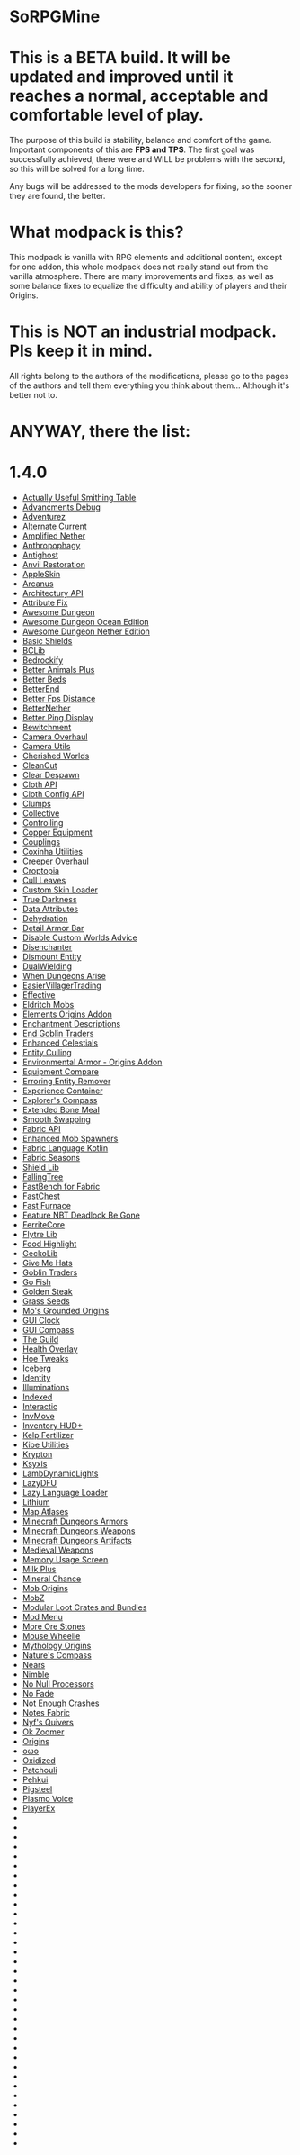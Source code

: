 # SoRPGMine

# This is a BETA build. It will be updated and improved until it reaches a normal, acceptable and comfortable level of play.

The purpose of this build is stability, balance and comfort of the game. Important components of this are **FPS and TPS**. The first goal was successfully achieved, there were and WILL be problems with the second, so this will be solved for a long time.

Any bugs will be addressed to the mods developers for fixing, so the sooner they are found, the better.

# What modpack is this?
This modpack is vanilla with RPG elements and additional content, except for one addon, this whole modpack does not really stand out from the vanilla atmosphere. There are many improvements and fixes, as well as some balance fixes to equalize the difficulty and ability of players and their Origins.

# This is NOT an industrial modpack. Pls keep it in mind.

All rights belong to the authors of the modifications, please go to the pages of the authors and tell them everything you think about them... Although it's better not to.

# ANYWAY, there the list:


# 1.4.0
- [Actually Useful Smithing Table](https://www.curseforge.com/minecraft/mc-mods/actually-useful-smithing-table-fabric/)
- [Advancments Debug](https://www.curseforge.com/minecraft/mc-mods/advancements-debug)
- [Adventurez](https://www.curseforge.com/minecraft/mc-mods/adventurez)
- [Alternate Current](https://www.curseforge.com/minecraft/mc-mods/alternate-current)
- [Amplified Nether](https://www.curseforge.com/minecraft/mc-mods/amplified-nether)
- [Anthropophagy](https://www.curseforge.com/minecraft/mc-mods/anthropophagy)
- [Antighost](https://www.curseforge.com/minecraft/mc-mods/antighost)
- [Anvil Restoration](https://www.curseforge.com/minecraft/mc-mods/anvil-restoration-fabric)
- [AppleSkin](https://www.curseforge.com/minecraft/mc-mods/appleskin)
- [Arcanus](https://www.curseforge.com/minecraft/mc-mods/arcanus)
- [Architectury API](https://www.curseforge.com/minecraft/mc-mods/architectury-fabric)
- [Attribute Fix](https://www.curseforge.com/minecraft/mc-mods/attribute)
- [Awesome Dungeon](https://www.curseforge.com/minecraft/mc-mods/awesome-dungeon-fabric)
- [Awesome Dungeon Ocean Edition](https://www.curseforge.com/minecraft/mc-mods/awesome-dungeon-edition-ocean-fabric)
- [Awesome Dungeon Nether Edition](https://www.curseforge.com/minecraft/mc-mods/awesome-dungeon-nether-fabric)
- [Basic Shields](https://www.curseforge.com/minecraft/mc-mods/basic-shields-fabric)
- [BCLib](https://www.curseforge.com/minecraft/mc-mods/bclib)
- [Bedrockify](https://www.curseforge.com/minecraft/mc-mods/bedrockify)
- [Better Animals Plus](https://www.curseforge.com/minecraft/mc-mods/betteranimalsplus)
- [Better Beds](https://www.curseforge.com/minecraft/mc-mods/better-beds)
- [BetterEnd](https://www.curseforge.com/minecraft/mc-mods/betterend)
- [Better Fps Distance](https://www.curseforge.com/minecraft/mc-mods/better-fps-render-distance)
- [BetterNether](https://www.curseforge.com/minecraft/mc-mods/betternether)
- [Better Ping Display](https://www.curseforge.com/minecraft/mc-mods/better-ping-display-fabric)
- [Bewitchment](https://www.curseforge.com/minecraft/mc-mods/bewitchment)
- [Camera Overhaul](https://www.curseforge.com/minecraft/mc-mods/cameraoverhaul)
- [Camera Utils](https://www.curseforge.com/minecraft/mc-mods/camera-utils)
- [Cherished Worlds](https://www.curseforge.com/minecraft/mc-mods/cherished-worlds-fabric)
- [CleanCut](https://www.curseforge.com/minecraft/mc-mods/cleancut)
- [Clear Despawn](https://www.curseforge.com/minecraft/mc-mods/clear-despawn-fabric)
- [Cloth API](https://www.curseforge.com/minecraft/mc-mods/cloth-api)
- [Cloth Config API](https://www.curseforge.com/minecraft/mc-mods/cloth-config)
- [Clumps](https://www.curseforge.com/minecraft/mc-mods/clumps)
- [Collective](https://www.curseforge.com/minecraft/mc-mods/collective-fabric)
- [Controlling](https://www.curseforge.com/minecraft/mc-mods/controlling)
- [Copper Equipment](https://www.curseforge.com/minecraft/mc-mods/copper-equipment)
- [Couplings](https://www.curseforge.com/minecraft/mc-mods/couplings)
- [Coxinha Utilities](https://www.curseforge.com/minecraft/mc-mods/coxinha-utilities)
- [Creeper Overhaul](https://www.curseforge.com/minecraft/mc-mods/creeper-overhaul)
- [Croptopia](https://www.curseforge.com/minecraft/mc-mods/croptopia-fabric)
- [Cull Leaves](https://www.curseforge.com/minecraft/mc-mods/cull-leaves)
- [Custom Skin Loader](https://www.curseforge.com/minecraft/mc-mods/customskinloader)
- [True Darkness](https://www.curseforge.com/minecraft/mc-mods/true-darkness)
- [Data Attributes](https://www.curseforge.com/minecraft/mc-mods/data-attributes)
- [Dehydration](https://www.curseforge.com/minecraft/mc-mods/dehydration)
- [Detail Armor Bar](https://www.curseforge.com/minecraft/mc-mods/detail-armor-bar)
- [Disable Custom Worlds Advice](https://www.curseforge.com/minecraft/mc-mods/fabric-disable-custom-worlds-advice)
- [Disenchanter](https://www.curseforge.com/minecraft/mc-mods/disenchanter)
- [Dismount Entity](https://www.curseforge.com/minecraft/mc-mods/dismount-entity-fabric)
- [DualWielding](https://www.curseforge.com/minecraft/mc-mods/dualwielding)
- [When Dungeons Arise](https://www.curseforge.com/minecraft/mc-mods/when-dungeons-arise-fabric)
- [EasierVillagerTrading](https://www.curseforge.com/minecraft/mc-mods/easiervillagertrading)
- [Effective](https://www.curseforge.com/minecraft/mc-mods/effective)
- [Eldritch Mobs](https://www.curseforge.com/minecraft/mc-mods/eldritch-mobs)
- [Elements Origins Addon](https://www.curseforge.com/minecraft/mc-mods/elements-an-origins-addon)
- [Enchantment Descriptions](https://www.curseforge.com/minecraft/mc-mods/enchantment-descriptions)
- [End Goblin Traders](https://www.curseforge.com/minecraft/mc-mods/end-goblin-traders-fabric)
- [Enhanced Celestials](https://www.curseforge.com/minecraft/mc-mods/enhanced-celestials-fabric)
- [Entity Culling](https://www.curseforge.com/minecraft/mc-mods/entityculling)
- [Environmental Armor - Origins Addon](https://www.curseforge.com/minecraft/mc-mods/origins-environmental-armor-1-18-1-port)
- [Equipment Compare](https://www.curseforge.com/minecraft/mc-mods/equipment-compare-fabric)
- [Erroring Entity Remover](https://www.curseforge.com/minecraft/mc-mods/erroring-entity-remover)
- [Experience Container](https://www.curseforge.com/minecraft/mc-mods/expcontainer)
- [Explorer's Compass](https://www.curseforge.com/minecraft/mc-mods/explorers-compass)
- [Extended Bone Meal](https://www.curseforge.com/minecraft/mc-mods/extended-bone-meal-fabric)
- [Smooth Swapping](https://www.curseforge.com/minecraft/mc-mods/smooth-swapping)
- [Fabric API](https://www.curseforge.com/minecraft/mc-mods/fabric-api)
- [Enhanced Mob Spawners](https://www.curseforge.com/minecraft/mc-mods/enhanced-mob-spawners)
- [Fabric Language Kotlin](https://www.curseforge.com/minecraft/mc-mods/fabric-language-kotlin)
- [Fabric Seasons](https://www.curseforge.com/minecraft/mc-mods/fabric-seasons)
- [Shield Lib](https://www.curseforge.com/minecraft/mc-mods/fabric-shield-lib)
- [FallingTree](https://www.curseforge.com/minecraft/mc-mods/falling-tree)
- [FastBench for Fabric](https://www.curseforge.com/minecraft/mc-mods/fastbench-for-fabric)
- [FastChest](https://www.curseforge.com/minecraft/mc-mods/fastchest)
- [Fast Furnace](https://www.curseforge.com/minecraft/mc-mods/fast-furnace-for-fabric)
- [Feature NBT Deadlock Be Gone](https://www.curseforge.com/minecraft/mc-mods/feature-nbt-deadlock-be-gone)
- [FerriteCore](https://www.curseforge.com/minecraft/mc-mods/ferritecore-fabric)
- [Flytre Lib](https://www.curseforge.com/minecraft/mc-mods/lib)
- [Food Highlight](https://www.curseforge.com/minecraft/mc-mods/food-highlight)
- [GeckoLib](https://www.curseforge.com/minecraft/mc-mods/geckolib)
- [Give Me Hats](https://www.curseforge.com/minecraft/mc-mods/give-me-hats)
- [Goblin Traders](https://www.curseforge.com/minecraft/mc-mods/goblin-traders-fabric)
- [Go Fish](https://www.curseforge.com/minecraft/mc-mods/go-fish)
- [Golden Steak](https://www.curseforge.com/minecraft/mc-mods/golden-steak)
- [Grass Seeds](https://www.curseforge.com/minecraft/mc-mods/grass-seeds-fabric)
- [Mo's Grounded Origins](https://www.curseforge.com/minecraft/mc-mods/grounded-origins-fabric)
- [GUI Clock](https://www.curseforge.com/minecraft/mc-mods/gui-clock-fabric-version)
- [GUI Compass](https://www.curseforge.com/minecraft/mc-mods/gui-compass-fabric-version)
- [The Guild](https://www.curseforge.com/minecraft/mc-mods/guild)
- [Health Overlay](https://www.curseforge.com/minecraft/mc-mods/health-overlay-fabric)
- [Hoe Tweaks](https://www.curseforge.com/minecraft/mc-mods/hoe-tweaks-fabric)
- [Iceberg ](https://www.curseforge.com/minecraft/mc-mods/iceberg-fabric)
- [Identity](https://www.curseforge.com/minecraft/mc-mods/identity)
- [Illuminations ](https://www.curseforge.com/minecraft/mc-mods/illuminations)
- [Indexed](https://www.curseforge.com/minecraft/mc-mods/indexed)
- [Interactic](https://www.curseforge.com/minecraft/mc-mods/interactic)
- [InvMove ](https://www.curseforge.com/minecraft/mc-mods/invmove-fabric)
- [Inventory HUD+](https://www.curseforge.com/minecraft/mc-mods/inventory-hud-forge)
- [Kelp Fertilizer](https://www.curseforge.com/minecraft/mc-mods/kelp-fertilizer-fabric)
- [Kibe Utilities](https://www.curseforge.com/minecraft/mc-mods/kibe)
- [Krypton](https://www.curseforge.com/minecraft/mc-mods/krypton)
- [Ksyxis](https://www.curseforge.com/minecraft/mc-mods/ksyxis)
- [LambDynamicLights](https://www.curseforge.com/minecraft/mc-mods/lambdynamiclights)
- [LazyDFU](https://www.curseforge.com/minecraft/mc-mods/lazydfu)
- [Lazy Language Loader](https://www.curseforge.com/minecraft/mc-mods/lazy-language-loader)
- [Lithium](https://www.curseforge.com/minecraft/mc-mods/lithium)
- [Map Atlases](https://www.curseforge.com/minecraft/mc-mods/map-atlases)
- [Minecraft Dungeons Armors](https://www.curseforge.com/minecraft/mc-mods/mcda)
- [Minecraft Dungeons Weapons](https://www.curseforge.com/minecraft/mc-mods/mcdw)
- [Minecraft Dungeons Artifacts](https://www.curseforge.com/minecraft/mc-mods/mcdar)
- [Medieval Weapons](https://www.curseforge.com/minecraft/mc-mods/medievalweapons)
- [Memory Usage Screen](https://www.curseforge.com/minecraft/mc-mods/memory-usage-screen)
- [Milk Plus](https://www.curseforge.com/minecraft/mc-mods/milk-plus)
- [Mineral Chance](https://www.curseforge.com/minecraft/mc-mods/mineral-chance-fabric)
- [Mob Origins](https://www.curseforge.com/minecraft/mc-mods/mob-origins)
- [MobZ](https://www.curseforge.com/minecraft/mc-mods/mobz)
- [Modular Loot Crates and Bundles](https://www.curseforge.com/minecraft/mc-mods/fabric-loot-crates)
- [Mod Menu](https://www.curseforge.com/minecraft/mc-mods/modmenu)
- [More Ore Stones](https://www.curseforge.com/minecraft/mc-mods/mores-fabric)
- [Mouse Wheelie](https://www.curseforge.com/minecraft/mc-mods/mouse-wheelie)
- [Mythology Origins](https://www.curseforge.com/minecraft/mc-mods/mythology-origins)
- [Nature's Compass](https://www.curseforge.com/minecraft/mc-mods/natures-compass)
- [Nears](https://www.curseforge.com/minecraft/mc-mods/nears)
- [Nimble](https://www.curseforge.com/minecraft/mc-mods/nimble-fabric)
- [No Null Processors](https://www.curseforge.com/minecraft/mc-mods/no-null-processors)
- [No Fade](https://www.curseforge.com/minecraft/mc-mods/no-fade)
- [Not Enough Crashes](https://www.curseforge.com/minecraft/mc-mods/not-enough-crashes)
- [Notes Fabric](https://www.curseforge.com/minecraft/mc-mods/notes-fabric)
- [Nyf's Quivers](https://www.curseforge.com/minecraft/mc-mods/nyfs-quivers)
- [Ok Zoomer](https://www.curseforge.com/minecraft/mc-mods/ok-zoomer)
- [Origins](https://www.curseforge.com/minecraft/mc-mods/origins)
- [oωo](https://www.curseforge.com/minecraft/mc-mods/owo-lib)
- [Oxidized](https://www.curseforge.com/minecraft/mc-mods/oxidized)
- [Patchouli](https://www.curseforge.com/minecraft/mc-mods/patchouli-fabric)
- [Pehkui](https://www.curseforge.com/minecraft/mc-mods/pehkui)
- [Pigsteel](https://www.curseforge.com/minecraft/mc-mods/pigsteel)
- [Plasmo Voice](https://modrinth.com/mod/plasmo-voice)
- [PlayerEx](https://www.curseforge.com/minecraft/mc-mods/playerex)
- [](url)
- [](url)
- [](url)
- [](url)
- [](url)
- [](url)
- [](url)
- [](url)
- [](url)
- [](url)
- [](url)
- [](url)
- [](url)
- [](url)
- [](url)
- [](url)
- [](url)
- [](url)
- [](url)
- [](url)
- [](url)
- [](url)
- [](url)
- [](url)
- [](url)
- [](url)
- [](url)
- [](url)
- [](url)
- [](url)
- [](url)
- [](url)
- [](url)
- [](url)
- [](url)
